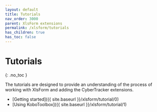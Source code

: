 ```yaml
---
layout: default
title: Tutorials
nav_order: 3000
parent: XlsForm extensions
permalink: /xlsform/tutorials
has_children: true
has_toc: false
---
```

Tutorials
========================
{: .no_toc }

The tutorials are designed to provide an understanding of the process of working with XlsForm and adding the CyberTracker extensions.

- [Getting started]({{ site.baseurl }}/xlsform/tutorial/0)
- [Using KoboToolbox]({{ site.baseurl }}/xlsform/tutorial/1)
